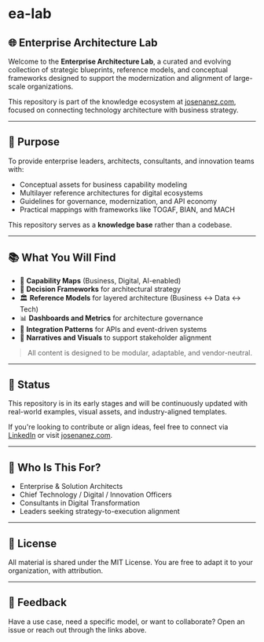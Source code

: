# ea-lab

## 🌐 Enterprise Architecture Lab

Welcome to the **Enterprise Architecture Lab**, a curated and evolving collection of strategic blueprints, reference models, and conceptual frameworks designed to support the modernization and alignment of large-scale organizations.

This repository is part of the knowledge ecosystem at [josenanez.com](https://www.josenanez.com), focused on connecting technology architecture with business strategy.

---

## 🎯 Purpose

To provide enterprise leaders, architects, consultants, and innovation teams with:

- Conceptual assets for business capability modeling
- Multilayer reference architectures for digital ecosystems
- Guidelines for governance, modernization, and API economy
- Practical mappings with frameworks like TOGAF, BIAN, and MACH

This repository serves as a **knowledge base** rather than a codebase.

---

## 📚 What You Will Find

- 🧩 **Capability Maps** (Business, Digital, AI-enabled)
- 🧠 **Decision Frameworks** for architectural strategy
- 🏛️ **Reference Models** for layered architecture (Business ↔ Data ↔ Tech)
- 📊 **Dashboards and Metrics** for architecture governance
- 🔄 **Integration Patterns** for APIs and event-driven systems
- 🧵 **Narratives and Visuals** to support stakeholder alignment

> All content is designed to be modular, adaptable, and vendor-neutral.

---

## 📌 Status

This repository is in its early stages and will be continuously updated with real-world examples, visual assets, and industry-aligned templates.

If you're looking to contribute or align ideas, feel free to connect via [LinkedIn](https://www.linkedin.com/in/jfnanezg) or visit [josenanez.com](https://www.josenanez.com).

---

## 🧭 Who Is This For?

- Enterprise & Solution Architects
- Chief Technology / Digital / Innovation Officers
- Consultants in Digital Transformation
- Leaders seeking strategy-to-execution alignment

---

## 📖 License

All material is shared under the MIT License. You are free to adapt it to your organization, with attribution.

---

## 💬 Feedback

Have a use case, need a specific model, or want to collaborate? Open an issue or reach out through the links above.
